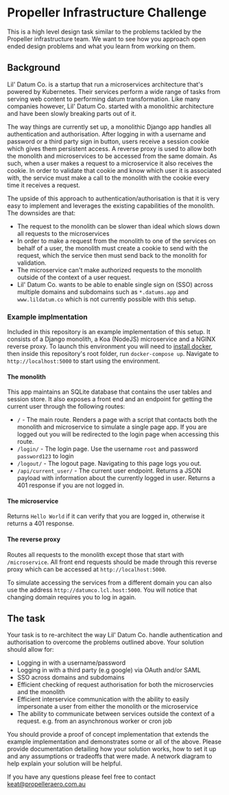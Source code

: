 # Propeller Infrastructure Challenge

This is a high level design task similar to the problems tackled by the Propeller infrastructure team. We want to see how you approach open ended design problems and what you learn from working on them.

## Background

Lil' Datum Co. is a startup that run a microservices architecture that's powered by Kubernetes. Their services perform a wide range of tasks from serving web content to performing datum transformation. Like many companies however, Lil' Datum Co. started with a monolithic architecture and have been slowly breaking parts out of it.

The way things are currently set up, a monolithic Django app handles all authentication and authorisation. After logging in with a username and password or a third party sign in button, users receive a session cookie which gives them persistent access. A reverse proxy is used to allow both the monolith and microservices to be accessed from the same domain. As such, when a user makes a request to a microservice it also receives the cookie. In order to validate that cookie and know which user it is associated with, the service must make a call to the monolith with the cookie every time it receives a request.

The upside of this approach to authentication/authorisation is that it is very easy to implement and leverages the existing capabilities of the monolith. The downsides are that:

- The request to the monolith can be slower than ideal which slows down all requests to the microservices
- In order to make a request from the monolith to one of the services on behalf of a user, the monolith must create a cookie to send with the request, which the service then must send back to the monolith for validation.
- The microservice can't make authorized requests to the monolith outside of the context of a user request.
- Lil' Datum Co. wants to be able to enable single sign on (SSO) across multiple domains and subdomains such as `*.datums.app` and `www.lildatum.co` which is not currently possible with this setup.

### Example implmentation
Included in this repository is an example implementation of this setup. It consists of a Django monolith, a Koa (NodeJS) microservice and a NGINX reverse proxy. To launch this environment you will need to [install docker](https://docs.docker.com/install/), then inside this repository's root folder, run `docker-compose up`. Navigate to `http://localhost:5000` to start using the environment.

#### The monolith
This app maintains an SQLite database that contains the user tables and session store. It also exposes a front end and an endpoint for getting the current user through the following routes:

- `/` - The main route. Renders a page with a script that contacts both the monolith and microservice to simulate a single page app. If you are logged out you will be redirected to the login page when accessing this route.
- `/login/` - The login page. Use the username `root` and password `password123` to login
- `/logout/` - The logout page. Navigating to this page logs you out.
- `/api/current_user/` - The current user endpoint. Returns a JSON payload with information about the currently logged in user. Returns a 401 response if you are not logged in.


#### The microservice
Returns `Hello World` if it can verify that you are logged in, otherwise it returns a 401 response.

#### The reverse proxy
Routes all requests to the monolith except those that start with `/microservice`. All front end requests should be made through this reverse proxy which can be accessed at `http://localhost:5000`.

To simulate accessing the services from a different domain you can also use the address `http://datumco.lcl.host:5000`. You will notice that changing domain requires you to log in again.

## The task

Your task is to re-architect the way Lil' Datum Co. handle authentication and authorisation to overcome the problems outlined above. Your solution should allow for:

- Logging in with a username/password
- Logging in with a third party (e.g google) via OAuth and/or SAML
- SSO across domains and subdomains
- Efficient checking of request authorisation for both the microservcies and the monolith
- Efficient interservice communication with the ability to easily impersonate a user from either the monolith or the microservice
- The ability to communicate between services outside the context of a request. e.g. from an asynchronous worker or cron job

You should provide a proof of concept implementation that extends the example implementation and demonstrates some or all of the above. Please provide documentation detailing how your solution works, how to set it up and any assumptions or tradeoffs that were made. A network diagram to help explain your solution will be helpful.

If you have any questions please feel free to contact keat@propelleraero.com.au
